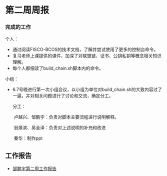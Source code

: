 # 第二周周报

### 完成的工作

个人：

* 通过阅读FISCO-BCOS的技术文档，了解并尝试使用了更多的控制台命令。
* 复习老师上课提供的课件，加深了对联盟链、证书、公钥私钥等概念相关知识理解。
* 每个人都细读了build_chain.sh脚本内的命令。



小组：

* 6.7号晚进行第一次小组会议，以小组为单位对build_chain.sh的大致内容过了一遍，并对相关问题进行了讨论和交流，确定分工。

  

  分工：

  ​         卢越兴、邹鹏宇：负责对脚本主要流程进行说明解释。

  ​         翁焕滨、吴金泽：负责对上述说明的补充和改进

  ​         秦华：制作ppt




## 工作报告

* [邹鹏宇第二周工作报告](https://github.com/2019-scut-practical-training-team/webank/blob/dev/day1/邹鹏宇/weekly_report2.md)

